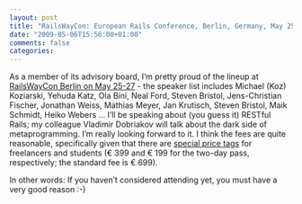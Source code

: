 ```yaml
---
layout: post
title: "RailsWayCon: European Rails Conference, Berlin, Germany, May 25-27"
date: "2009-05-06T15:56:00+01:00"
comments: false
categories: 
---
```


<p>As a member of its advisory board, I&#8217;m pretty proud of the lineup at <a href="http://it-republik.de/conferences/railswaycon/">RailsWayCon Berlin on May 25-27</a> - the speaker list includes Michael (Koz) Koziarski, Yehuda Katz, Ola Bini, Neal Ford, Steven Bristol, Jens-Christian Fischer, Jonathan Weiss, Mathias Meyer, Jan Krutisch, Steven Bristol, Maik Schmidt, Heiko Webers … I&#8217;ll be speaking about (you guess it) RESTful Rails; my colleague Vladimir Dobriakov will talk about the dark side of metaprogramming. I&#8217;m really looking forward to it. I think the fees are quite reasonable, specifically given that there are <a href="https://www.entwickler.com/ssl/formtool/index.php?id=18&amp;lang=en">special price tags</a> for freelancers and students (€ 399 and € 199 for the two-day pass, respectively; the standard fee is € 699).</p>

<p>In other words: If you haven&#8217;t considered attending yet, you must have a very good reason :-)</p>


